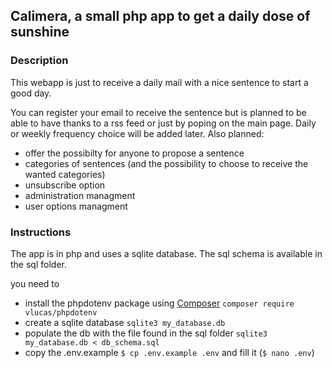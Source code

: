 ## Calimera, a small php app to get a daily dose of sunshine

### Description

This webapp is just to receive a daily mail with a nice sentence to start a good day.

You can register your email to receive the sentence but is planned to be able to have thanks to a rss feed or just by poping on the main page.
Daily or weekly frequency choice will be added later.
Also planned:
- offer the possibilty for anyone to propose a sentence
- categories of sentences (and the possibility to choose to receive the wanted categories)
- unsubscribe option
- administration managment
- user options managment 

### Instructions

The app is in php and uses a sqlite database. The sql schema is available in the sql folder.

you need to 
- install the phpdotenv package using [Composer](https://getcomposer.org/download/)
  `composer require vlucas/phpdotenv`
- create a sqlite database
  `sqlite3 my_database.db`  
- populate the db with the file found in the sql folder
  `sqlite3 my_database.db < db_schema.sql` 
- copy the .env.example
  `$ cp .env.example .env` and fill it (`$ nano .env`)       
